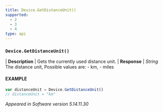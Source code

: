 ```yaml
---
title: Device.GetDistanceUnit()
supported:
  - 2
  - 3
  - 4
type: api
---
```


### `Device.GetDistanceUnit()`

| **Description** | Gets the currently used distance unit.
| **Response** | *String*  The distance unit, Possible values are: - km, - miles

#### EXAMPLE

```javascript
var distanceUnit = Device.GetDistanceUnit()
// distanceUnit = "km"
```

*Appeared in Software version 5.14.11.30*